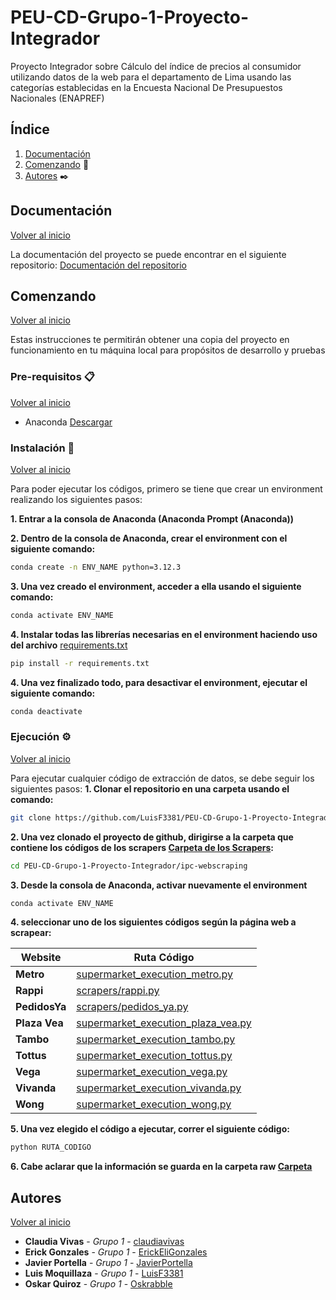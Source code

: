 # PEU-CD-Grupo-1-Proyecto-Integrador
Proyecto Integrador sobre Cálculo del índice de precios al consumidor utilizando datos de la web para el departamento de Lima usando las categorías establecidas en la Encuesta Nacional De Presupuestos Nacionales (ENAPREF)

## Índice
1. [Documentación](#Documentación)
2. [Comenzando](#Comenzando) 🚀
3. [Autores](#Autores) ✒️

## Documentación
[Volver al inicio](#Índice)

La documentación del proyecto se puede encontrar en el siguiente repositorio: 
[Documentación del repositorio](https://github.com/LuisF3381/PEU-CD-Grupo-1-Proyecto-Integrador/wiki)

## Comenzando
[Volver al inicio](#Índice)

Estas instrucciones te permitirán obtener una copia del proyecto en funcionamiento en tu máquina local para propósitos de desarrollo y pruebas

### Pre-requisitos 📋
[Volver al inicio](#Índice)

- Anaconda [Descargar](https://www.anaconda.com/download)

### Instalación 🔧
[Volver al inicio](#Índice)

Para poder ejecutar los códigos, primero se tiene que crear un environment realizando los siguientes pasos:

**1. Entrar a la consola de Anaconda (Anaconda Prompt (Anaconda))**

**2. Dentro de la consola de Anaconda, crear el environment con el siguiente comando:**
```bash
conda create -n ENV_NAME python=3.12.3
```
**3. Una vez creado el environment, acceder a ella usando el siguiente comando:**
```bash
conda activate ENV_NAME
```
**4. Instalar todas las librerías necesarias en el environment haciendo uso del archivo**
[requirements.txt](test-entorno-scraping/requirements.txt)
```bash
pip install -r requirements.txt
```
**4. Una vez finalizado todo, para desactivar el environment, ejecutar el siguiente comando:**
```bash
conda deactivate
```

### Ejecución ⚙️
[Volver al inicio](#Índice)

Para ejecutar cualquier código de extracción de datos, se debe seguir los siguientes pasos:
**1. Clonar el repositorio en una carpeta usando el comando:**
```bash
git clone https://github.com/LuisF3381/PEU-CD-Grupo-1-Proyecto-Integrador.git
```

**2. Una vez clonado el proyecto de github, dirigirse a la carpeta que contiene los códigos de los scrapers [Carpeta de los Scrapers](ipc-webscraping):**
```bash
cd PEU-CD-Grupo-1-Proyecto-Integrador/ipc-webscraping
```
**3. Desde la consola de Anaconda, activar nuevamente el environment**
```bash
conda activate ENV_NAME
```

**4. seleccionar uno de los siguientes códigos según la página web a scrapear:**

| **Website** | **Ruta Código** |
| ----------- | ----------- |
| **Metro** | [supermarket_execution_metro.py](ipc-webscraping/supermarket_execution_metro.py) |
| **Rappi** | [scrapers/rappi.py](ipc-webscraping/scrapers/rappi.py) |
| **PedidosYa** | [scrapers/pedidos_ya.py](ipc-webscraping/scrapers/pedidos_ya.py) |
| **Plaza Vea** | [supermarket_execution_plaza_vea.py](ipc-webscraping/supermarket_execution_plaza_vea.py) |
| **Tambo** | [supermarket_execution_tambo.py](ipc-webscraping/supermarket_execution_tambo.py) |
| **Tottus** | [supermarket_execution_tottus.py](ipc-webscraping/supermarket_execution_tottus.py) |
| **Vega** | [supermarket_execution_vega.py](ipc-webscraping/supermarket_execution_vega.py) |
| **Vivanda** | [supermarket_execution_vivanda.py](ipc-webscraping/supermarket_execution_vivanda.py) |
| **Wong** | [supermarket_execution_wong.py](ipc-webscraping/supermarket_execution_wong.py) |

**5. Una vez elegido el código a ejecutar, correr el siguiente código:** 
```bash
python RUTA_CODIGO
```

**6. Cabe aclarar que la información se guarda en la carpeta  raw [Carpeta](ipc-webscraping/data/raw)**


## Autores
[Volver al inicio](#Índice)

* **Claudia Vivas** - *Grupo 1* - [claudiavivas](https://github.com/claudiavivas)
* **Erick Gonzales** - *Grupo 1* - [ErickEliGonzales](https://github.com/ErickEliGonzales)
* **Javier Portella** - *Grupo 1* - [JavierPortella](https://github.com/JavierPortella)
* **Luis Moquillaza** - *Grupo 1* - [LuisF3381](https://github.com/LuisF3381)
* **Oskar Quiroz** - *Grupo 1* - [Oskrabble](https://github.com/Oskrabble)